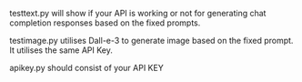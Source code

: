 testtext.py will show if your API is working or not for generating chat completion responses based on the fixed prompts.

testimage.py utilises Dall-e-3 to generate image based on the fixed prompt. It utilises the same API Key.

apikey.py should consist of your API KEY
